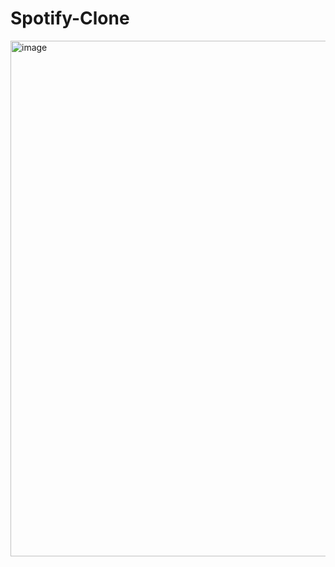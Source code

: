 # Spotify-Clone
<img width="825" alt="image" src="https://github.com/07komalsingh/Spotify-Clone/assets/100020466/7fff7cf2-41de-453b-8f0c-b293b6b454e2">
